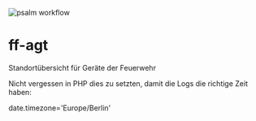 ![psalm workflow](https://github.com/j-herden/ff-atemschutz/actions/workflows/psalm.yml/badge.svg)
# ff-agt
Standortübersicht für Geräte der Feuerwehr

Nicht vergessen in PHP dies zu setzten, damit die Logs die richtige Zeit haben:

date.timezone='Europe/Berlin'
